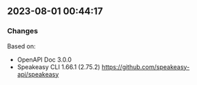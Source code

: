 

## 2023-08-01 00:44:17
### Changes
Based on:
- OpenAPI Doc 3.0.0 
- Speakeasy CLI 1.66.1 (2.75.2) https://github.com/speakeasy-api/speakeasy